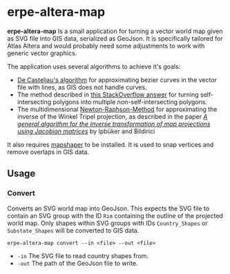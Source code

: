 # erpe-altera-map

**erpe-altera-map** Is a small application for turning a vector world map given as SVG file into GIS data, serialized as GeoJson. It is specifically tailored for Atlas Altera and would probably need some adjustments to work with generic vector graphics.

The application uses several algorithms to achieve it's goals:
* [De Casteljau's algorithm](https://en.wikipedia.org/wiki/De_Casteljau%27s_algorithm) for approximating bezier curves in the vector file with lines, as GIS does not handle curves.
* The method described in [this StackOverflow answer](https://stackoverflow.com/a/31474580) for turning self-intersecting polygons into multiple non-self-intersecting polygons.
* The multidimensional [Newton-Raphson-Method](https://en.wikipedia.org/wiki/Newton%27s_method) for approximating the inverse of the Winkel Tripel projection, as described in the paper _[A general algorithm for the inverse transformation of map projections using Jacobian matrices](https://web.archive.org/web/20141020111146/http://atlas.selcuk.edu.tr/paperdb/papers/130.pdf)_ by Ipbüker and Bildirici

It also requires [mapshaper](https://github.com/mbloch/mapshaper) to be installed. It is used to snap vertices and remove overlaps in GIS data.

## Usage

### Convert

Converts an SVG world map into GeoJson. This expects the SVG file to contain an SVG group with the ID `Rim` containing the outline of the projected world map. Only shapes within SVG groups with IDs `Country_Shapes` or `Substate_Shapes` will be converted to GIS data.

```
erpe-altera-map convert --in <file> --out <file>
```

* `-in` The SVG file to read country shapes from.
* `-out` The path of the GeoJson file to write.